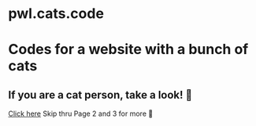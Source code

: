 # pwl.cats.code
Codes for a website with a bunch of cats
====
If you are a cat person, take a look! :rofl: 
--
[Click here](https://berkeleycitycollege.us/aims/peiwenlin/worstwebsite/Home.html)
Skip thru Page 2 and 3 for more :rofl: 

